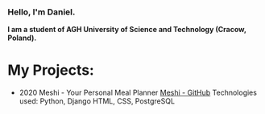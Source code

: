 ### Hello, I'm Daniel.

**I am a student of AGH University of Science and Technology (Cracow, Poland).**

# My Projects:

* 2020 Meshi - Your Personal Meal Planner [Meshi - GitHub](https://github.com/AGH-Narzedzia-Informatyczne/meshi)
  Technologies used: Python, Django HTML, CSS, PostgreSQL

